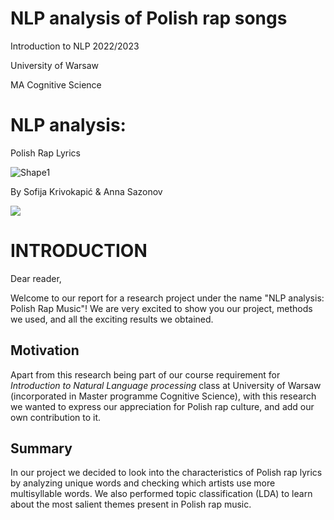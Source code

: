 # NLP analysis of Polish rap songs
Introduction to NLP 2022/2023

University of Warsaw

MA Cognitive Science

# NLP analysis:
Polish Rap Lyrics

![Shape1](RackMultipart20230727-1-egbr2z_html_237499165a11f2b9.gif)

By Sofija Krivokapić & Anna Sazonov

![](RackMultipart20230727-1-egbr2z_html_f4bddddeb93ab528.png)

# INTRODUCTION

Dear reader,

Welcome to our report for a research project under the name "NLP analysis: Polish Rap Music"! We are very excited to show you our project, methods we used, and all the exciting results we obtained.

## Motivation

Apart from this research being part of our course requirement for _Introduction to Natural Language processing_ class at University of Warsaw (incorporated in Master programme Cognitive Science), with this research we wanted to express our appreciation for Polish rap culture, and add our own contribution to it.

## Summary

In our project we decided to look into the characteristics of Polish rap lyrics by analyzing unique words and checking which artists use more multisyllable words. We also performed topic classification (LDA) to learn about the most salient themes present in Polish rap music.
